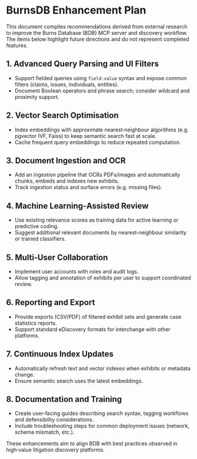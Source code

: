 # BurnsDB Enhancement Plan

This document compiles recommendations derived from external research to improve the Burns Database (BDB) MCP server and discovery workflow. The items below highlight future directions and do not represent completed features.

## 1. Advanced Query Parsing and UI Filters
- Support fielded queries using `field:value` syntax and expose common filters (claims, issues, individuals, entities).
- Document Boolean operators and phrase search; consider wildcard and proximity support.

## 2. Vector Search Optimisation
- Index embeddings with approximate nearest‑neighbour algorithms (e.g. pgvector IVF, Faiss) to keep semantic search fast at scale.
- Cache frequent query embeddings to reduce repeated computation.

## 3. Document Ingestion and OCR
- Add an ingestion pipeline that OCRs PDFs/images and automatically chunks, embeds and indexes new exhibits.
- Track ingestion status and surface errors (e.g. missing files).

## 4. Machine Learning‑Assisted Review
- Use existing relevance scores as training data for active learning or predictive coding.
- Suggest additional relevant documents by nearest‑neighbour similarity or trained classifiers.

## 5. Multi‑User Collaboration
- Implement user accounts with roles and audit logs.
- Allow tagging and annotation of exhibits per user to support coordinated review.

## 6. Reporting and Export
- Provide exports (CSV/PDF) of filtered exhibit sets and generate case statistics reports.
- Support standard eDiscovery formats for interchange with other platforms.

## 7. Continuous Index Updates
- Automatically refresh text and vector indexes when exhibits or metadata change.
- Ensure semantic search uses the latest embeddings.

## 8. Documentation and Training
- Create user‑facing guides describing search syntax, tagging workflows and defensibility considerations.
- Include troubleshooting steps for common deployment issues (network, schema mismatch, etc.).

These enhancements aim to align BDB with best practices observed in high‑value litigation discovery platforms.

